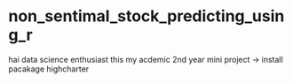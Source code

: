 # non_sentimal_stock_predicting_using_r
hai data science  enthusiast
this my acdemic 2nd year mini project
-> install pacakage highcharter
